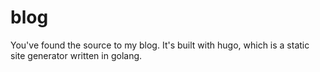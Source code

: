 # blog

You've found the source to my blog. It's built with hugo, which is a static site generator written in golang.
